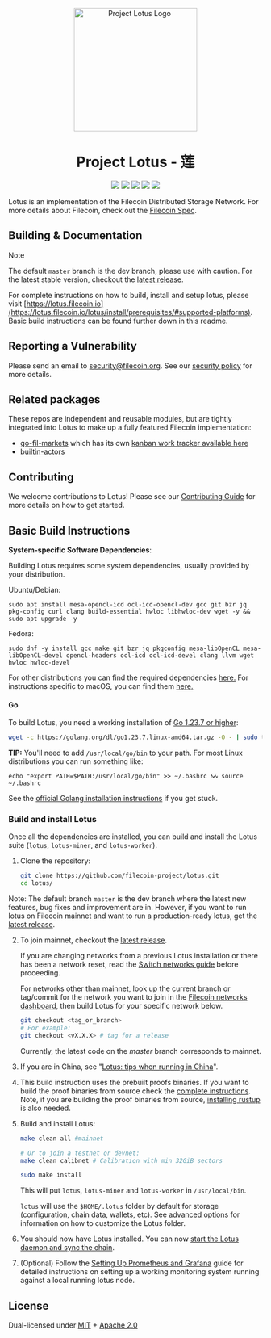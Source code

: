 <p align="center">
  <a href="https://lotus.filecoin.io/" title="Filecoin Docs">
    <img src="documentation/images/lotus_logo_h.png" alt="Project Lotus Logo" width="244" />
  </a>
</p>

<h1 align="center">Project Lotus - 莲</h1>

<p align="center">
  <a href="https://github.com/filecoin-project/lotus/actions/workflows/build.yml"><img src="https://github.com/filecoin-project/lotus/actions/workflows/build.yml/badge.svg"></a>
  <a href="https://github.com/filecoin-project/lotus/actions/workflows/check.yml"><img src="https://github.com/filecoin-project/lotus/actions/workflows/check.yml/badge.svg"></a>
  <a href="https://github.com/filecoin-project/lotus/actions/workflows/test.yml"><img src="https://github.com/filecoin-project/lotus/actions/workflows/test.yml/badge.svg"></a>
  <a href="https://goreportcard.com/report/github.com/filecoin-project/lotus"><img src="https://goreportcard.com/badge/github.com/filecoin-project/lotus" /></a>
  <a href=""><img src="https://img.shields.io/badge/golang-%3E%3D1.23.6-blue.svg" /></a>
  <br>
</p>

Lotus is an implementation of the Filecoin Distributed Storage Network. For more details about Filecoin, check out the [Filecoin Spec](https://spec.filecoin.io).

## Building & Documentation

> [!NOTE]
> The default `master` branch is the dev branch, please use with caution. For the latest stable version, checkout the [latest release](https://github.com/filecoin-project/lotus/blob/master/LOTUS_RELEASE_FLOW.md#why-is-the-releases-branch-deprecated-and-what-are-alternatives).

For complete instructions on how to build, install and setup lotus, please visit [https://lotus.filecoin.io](https://lotus.filecoin.io/lotus/install/prerequisites/#supported-platforms). Basic build instructions can be found further down in this readme.

## Reporting a Vulnerability

Please send an email to security@filecoin.org. See our [security policy](SECURITY.md) for more details.

## Related packages

These repos are independent and reusable modules, but are tightly integrated into Lotus to make up a fully featured Filecoin implementation:

- [go-fil-markets](https://github.com/filecoin-project/go-fil-markets) which has its own [kanban work tracker available here](https://app.zenhub.com/workspaces/markets-shared-components-5daa144a7046a60001c6e253/board)
- [builtin-actors](https://github.com/filecoin-project/builtin-actors)

## Contributing

We welcome contributions to Lotus! Please see our [Contributing Guide](CONTRIBUTING.md) for more details on how to get started.

## Basic Build Instructions
**System-specific Software Dependencies**:

Building Lotus requires some system dependencies, usually provided by your distribution.

Ubuntu/Debian:
```
sudo apt install mesa-opencl-icd ocl-icd-opencl-dev gcc git bzr jq pkg-config curl clang build-essential hwloc libhwloc-dev wget -y && sudo apt upgrade -y
```

Fedora:
```
sudo dnf -y install gcc make git bzr jq pkgconfig mesa-libOpenCL mesa-libOpenCL-devel opencl-headers ocl-icd ocl-icd-devel clang llvm wget hwloc hwloc-devel
```

For other distributions you can find the required dependencies [here.](https://lotus.filecoin.io/lotus/install/prerequisites/#supported-platforms) For instructions specific to macOS, you can find them [here.](https://lotus.filecoin.io/lotus/install/macos/)

#### Go

To build Lotus, you need a working installation of [Go 1.23.7 or higher](https://golang.org/dl/):

```bash
wget -c https://golang.org/dl/go1.23.7.linux-amd64.tar.gz -O - | sudo tar -xz -C /usr/local
```

**TIP:**
You'll need to add `/usr/local/go/bin` to your path. For most Linux distributions you can run something like:

```shell
echo "export PATH=$PATH:/usr/local/go/bin" >> ~/.bashrc && source ~/.bashrc
```

See the [official Golang installation instructions](https://golang.org/doc/install) if you get stuck.

### Build and install Lotus

Once all the dependencies are installed, you can build and install the Lotus suite (`lotus`, `lotus-miner`, and `lotus-worker`).

1. Clone the repository:

   ```sh
   git clone https://github.com/filecoin-project/lotus.git
   cd lotus/
   ```

Note: The default branch `master` is the dev branch where the latest new features, bug fixes and improvement are in. However, if you want to run lotus on Filecoin mainnet and want to run a production-ready lotus, get the [latest release](https://github.com/filecoin-project/lotus/blob/master/LOTUS_RELEASE_FLOW.md#why-is-the-releases-branch-deprecated-and-what-are-alternatives).

2. To join mainnet, checkout the [latest release](https://github.com/filecoin-project/lotus/blob/master/LOTUS_RELEASE_FLOW.md#why-is-the-releases-branch-deprecated-and-what-are-alternatives).

   If you are changing networks from a previous Lotus installation or there has been a network reset, read the [Switch networks guide](https://lotus.filecoin.io/lotus/manage/switch-networks/) before proceeding.

   For networks other than mainnet, look up the current branch or tag/commit for the network you want to join in the [Filecoin networks dashboard](https://network.filecoin.io), then build Lotus for your specific network below.

   ```sh
   git checkout <tag_or_branch>
   # For example:
   git checkout <vX.X.X> # tag for a release
   ```

   Currently, the latest code on the _master_ branch corresponds to mainnet.

3. If you are in China, see "[Lotus: tips when running in China](https://lotus.filecoin.io/lotus/configure/nodes-in-china/)".
4. This build instruction uses the prebuilt proofs binaries. If you want to build the proof binaries from source check the [complete instructions](https://lotus.filecoin.io/lotus/install/prerequisites/). Note, if you are building the proof binaries from source, [installing rustup](https://lotus.filecoin.io/lotus/install/linux/#rustup) is also needed.

5. Build and install Lotus:

   ```sh
   make clean all #mainnet

   # Or to join a testnet or devnet:
   make clean calibnet # Calibration with min 32GiB sectors

   sudo make install
   ```

   This will put `lotus`, `lotus-miner` and `lotus-worker` in `/usr/local/bin`.

   `lotus` will use the `$HOME/.lotus` folder by default for storage (configuration, chain data, wallets, etc). See [advanced options](https://lotus.filecoin.io/lotus/configure/defaults/#environment-variables) for information on how to customize the Lotus folder.

6. You should now have Lotus installed. You can now [start the Lotus daemon and sync the chain](https://lotus.filecoin.io/lotus/install/linux/#start-the-lotus-daemon-and-sync-the-chain).

7. (Optional) Follow the [Setting Up Prometheus and Grafana](https://github.com/filecoin-project/lotus/tree/master/metrics/README.md) guide for detailed instructions on setting up a working monitoring system running against a local running lotus node.

## License

Dual-licensed under [MIT](https://github.com/filecoin-project/lotus/blob/master/LICENSE-MIT) + [Apache 2.0](https://github.com/filecoin-project/lotus/blob/master/LICENSE-APACHE)
